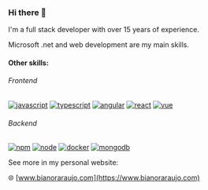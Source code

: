 ### Hi there 👋

I'm a full stack developer with over 15 years of experience.

Microsoft .net and web development are my main skills.

#### Other skills:

###### Frontend
[![javascript](https://aleen42.github.io/badges/src/javascript_dfc.svg)](https://aleen42.github.io/badges/)
[![typescript](https://aleen42.github.io/badges/src/typescript.svg)](https://aleen42.github.io/badges/)
[![angular](https://aleen42.github.io/badges/src/angular.svg)](https://aleen42.github.io/badges/)
[![react](https://aleen42.github.io/badges/src/react.svg)](https://aleen42.github.io/badges/)
[![vue](https://aleen42.github.io/badges/src/vue.svg)](https://aleen42.github.io/badges/)

###### Backend
[![npm](https://aleen42.github.io/badges/src/npm.svg)](https://aleen42.github.io/badges/)
[![node](https://aleen42.github.io/badges/src/node.svg)](https://aleen42.github.io/badges/)
[![docker](https://aleen42.github.io/badges/src/docker.svg)](https://aleen42.github.io/badges/)
[![mongodb](https://aleen42.github.io/badges/src/mongodb.svg)](https://aleen42.github.io/badges/)

See more in my personal website:


:globe_with_meridians: [www.bianoraraujo.com](https://www.bianoraraujo.com)

<!--
![Top Langs](https://github-readme-stats.vercel.app/api/top-langs/?username=bianoraraujo&layout=compact&theme=nord)

<!--
**BianorAraujo/BianorAraujo** is a ✨ _special_ ✨ repository because its `README.md` (this file) appears on your GitHub profile.

Here are some ideas to get you started:

- 🔭 I’m currently working on ...
- 🌱 I’m currently learning ...
- 👯 I’m looking to collaborate on ...
- 🤔 I’m looking for help with ...
- 💬 Ask me about ...
- 📫 How to reach me: ...
- 😄 Pronouns: ...
- ⚡ Fun fact: ...
-->
